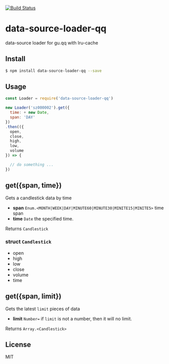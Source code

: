 [![Build Status](https://travis-ci.org/kaelzhang/data-source-loader-qq.svg?branch=master)](https://travis-ci.org/kaelzhang/data-source-loader-qq)
<!-- optional appveyor tst
[![Windows Build Status](https://ci.appveyor.com/api/projects/status/github/kaelzhang/data-source-loader-qq?branch=master&svg=true)](https://ci.appveyor.com/project/kaelzhang/data-source-loader-qq)
-->
<!-- optional npm version
[![NPM version](https://badge.fury.io/js/data-source-loader-qq.svg)](http://badge.fury.io/js/data-source-loader-qq)
-->
<!-- optional npm downloads
[![npm module downloads per month](http://img.shields.io/npm/dm/data-source-loader-qq.svg)](https://www.npmjs.org/package/data-source-loader-qq)
-->
<!-- optional dependency status
[![Dependency Status](https://david-dm.org/kaelzhang/data-source-loader-qq.svg)](https://david-dm.org/kaelzhang/data-source-loader-qq)
-->

# data-source-loader-qq

data-source loader for gu.qq with lru-cache

## Install

```sh
$ npm install data-source-loader-qq --save
```

## Usage

```js
const Loader = require('data-source-loader-qq')

new Loader('sz000002').get({
  time: + new Date,
  span: 'DAY'
})
.then(({
  open,
  close,
  high,
  low,
  volume
}) => {

  // do something ...
})
```

## get({span, time})

Gets a candlestick data by time

- **span** `Enum.<MONTH|WEEK|DAY|MINUTE60|MINUTE30|MINITE15|MINITE5>` time span
- **time** `Date` the specified time.

Returns `Candlestick`

### struct `Candlestick`

- open
- high
- low
- close
- volume
- time

## get({span, limit})

Gets the latest `limit` pieces of data

- **limit** `Number=` if `limit` is not a number, then it will no limit.

Returns `Array.<Candlestick>`

## License

MIT
